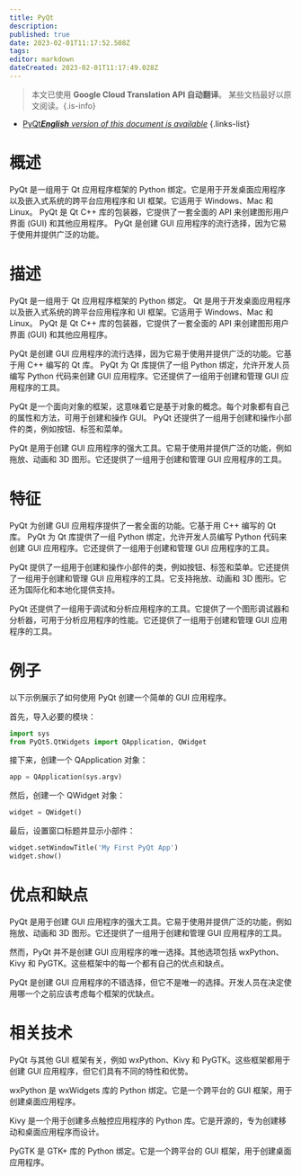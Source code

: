```yaml
---
title: PyQt
description: 
published: true
date: 2023-02-01T11:17:52.508Z
tags: 
editor: markdown
dateCreated: 2023-02-01T11:17:49.028Z
---
```


> 本文已使用 **Google Cloud Translation API 自动翻译**。
某些文档最好以原文阅读。{.is-info}

- [PyQt***English** version of this document is available*](/en/Knowledge-base/Dictionary/pyqt)
{.links-list}

# 概述
PyQt 是一组用于 Qt 应用程序框架的 Python 绑定。它是用于开发桌面应用程序以及嵌入式系统的跨平台应用程序和 UI 框架。它适用于 Windows、Mac 和 Linux。 PyQt 是 Qt C++ 库的包装器，它提供了一套全面的 API 来创建图形用户界面 (GUI) 和其他应用程序。 PyQt 是创建 GUI 应用程序的流行选择，因为它易于使用并提供广泛的功能。

# 描述
PyQt 是一组用于 Qt 应用程序框架的 Python 绑定。 Qt 是用于开发桌面应用程序以及嵌入式系统的跨平台应用程序和 UI 框架。它适用于 Windows、Mac 和 Linux。 PyQt 是 Qt C++ 库的包装器，它提供了一套全面的 API 来创建图形用户界面 (GUI) 和其他应用程序。

PyQt 是创建 GUI 应用程序的流行选择，因为它易于使用并提供广泛的功能。它基于用 C++ 编写的 Qt 库。 PyQt 为 Qt 库提供了一组 Python 绑定，允许开发人员编写 Python 代码来创建 GUI 应用程序。它还提供了一组用于创建和管理 GUI 应用程序的工具。

PyQt 是一个面向对象的框架，这意味着它是基于对象的概念。每个对象都有自己的属性和方法，可用于创建和操作 GUI。 PyQt 还提供了一组用于创建和操作小部件的类，例如按钮、标签和菜单。

PyQt 是用于创建 GUI 应用程序的强大工具。它易于使用并提供广泛的功能，例如拖放、动画和 3D 图形。它还提供了一组用于创建和管理 GUI 应用程序的工具。

# 特征
PyQt 为创建 GUI 应用程序提供了一套全面的功能。它基于用 C++ 编写的 Qt 库。 PyQt 为 Qt 库提供了一组 Python 绑定，允许开发人员编写 Python 代码来创建 GUI 应用程序。它还提供了一组用于创建和管理 GUI 应用程序的工具。

PyQt 提供了一组用于创建和操作小部件的类，例如按钮、标签和菜单。它还提供了一组用于创建和管理 GUI 应用程序的工具。它支持拖放、动画和 3D 图形。它还为国际化和本地化提供支持。

PyQt 还提供了一组用于调试和分析应用程序的工具。它提供了一个图形调试器和分析器，可用于分析应用程序的性能。它还提供了一组用于创建和管理 GUI 应用程序的工具。

# 例子
以下示例展示了如何使用 PyQt 创建一个简单的 GUI 应用程序。

首先，导入必要的模块：

```python
import sys
from PyQt5.QtWidgets import QApplication, QWidget
```

接下来，创建一个 QApplication 对象：

```python
app = QApplication(sys.argv)
```

然后，创建一个 QWidget 对象：

```python
widget = QWidget()
```

最后，设置窗口标题并显示小部件：

```python
widget.setWindowTitle('My First PyQt App')
widget.show()
```

# 优点和缺点
PyQt 是用于创建 GUI 应用程序的强大工具。它易于使用并提供广泛的功能，例如拖放、动画和 3D 图形。它还提供了一组用于创建和管理 GUI 应用程序的工具。

然而，PyQt 并不是创建 GUI 应用程序的唯一选择。其他选项包括 wxPython、Kivy 和 PyGTK。这些框架中的每一个都有自己的优点和缺点。

PyQt 是创建 GUI 应用程序的不错选择，但它不是唯一的选择。开发人员在决定使用哪一个之前应该考虑每个框架的优缺点。

# 相关技术
PyQt 与其他 GUI 框架有关，例如 wxPython、Kivy 和 PyGTK。这些框架都用于创建 GUI 应用程序，但它们具有不同的特性和优势。

wxPython 是 wxWidgets 库的 Python 绑定。它是一个跨平台的 GUI 框架，用于创建桌面应用程序。

Kivy 是一个用于创建多点触控应用程序的 Python 库。它是开源的，专为创建移动和桌面应用程序而设计。

PyGTK 是 GTK+ 库的 Python 绑定。它是一个跨平台的 GUI 框架，用于创建桌面应用程序。